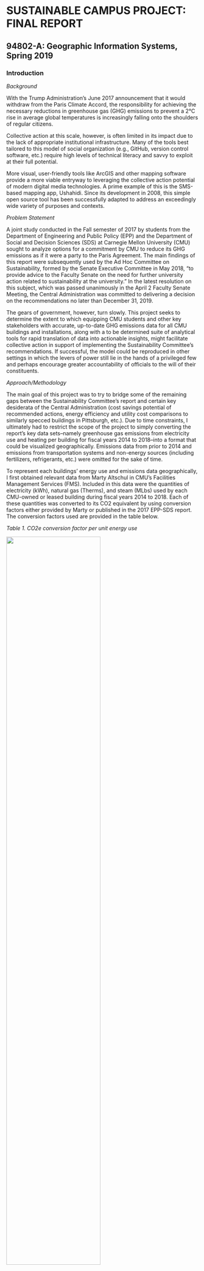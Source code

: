 # SUSTAINABLE CAMPUS PROJECT: FINAL REPORT
## 94802-A: Geographic Information Systems, Spring 2019

### Introduction

*Background*

With the Trump Administration’s June 2017 announcement that it would withdraw from the Paris Climate Accord, the responsibility for achieving the necessary reductions in greenhouse gas (GHG) emissions to prevent a 2°C rise in average global temperatures is increasingly falling onto the shoulders of regular citizens. 

Collective action at this scale, however, is often limited in its impact due to the lack of appropriate institutional infrastructure. Many of the tools best tailored to this model of social organization (e.g., GitHub, version control software, etc.) require high levels of technical literacy and savvy to exploit at their full potential. 

More visual, user-friendly tools like ArcGIS and other mapping software provide a more viable entryway to leveraging the collective action potential of modern digital media technologies. A prime example of this is the SMS-based mapping app, Ushahidi. Since its development in 2008, this simple open source tool has been successfully adapted to address an exceedingly wide variety of purposes and contexts. 

*Problem Statement*

A joint study conducted in the Fall semester of 2017 by students from the Department of Engineering and Public Policy (EPP) and the Department of Social and Decision Sciences (SDS) at Carnegie Mellon University (CMU) sought to analyze options for a commitment by CMU to reduce its GHG emissions as if it were a party to the Paris Agreement. The main findings of this report were subsequently used by the Ad Hoc Committee on Sustainability, formed by the Senate Executive Committee in May 2018, “to provide advice to the Faculty Senate on the need for further university action related to sustainability at the university.” In the latest resolution on this subject, which was passed unanimously in the April 2 Faculty Senate Meeting, the Central Administration was committed to delivering a decision on the recommendations no later than December 31, 2019.

The gears of government, however, turn slowly. This project seeks to determine the extent to which equipping CMU students and other key stakeholders with accurate, up-to-date GHG emissions data for all CMU buildings and installations, along with a to be determined suite of analytical tools for rapid translation of data into actionable insights, might facilitate collective action in support of implementing the Sustainability Committee’s recommendations. If successful, the model could be reproduced in other settings in which the levers of power still lie in the hands of a privileged few and perhaps encourage greater accountability of officials to the will of their constituents. 

*Approach/Methodology*

The main goal of this project was to try to bridge some of the remaining gaps between the Sustainability Committee’s report and certain key desiderata of the Central Administration (cost savings potential of recommended actions, energy efficiency and utility cost comparisons to similarly specced buildings in Pittsburgh, etc.). Due to time constraints, I ultimately had to restrict the scope of the project to simply converting the report’s key data sets–namely greenhouse gas emissions from electricity use and heating per building for fiscal years 2014 to 2018–into a format that could be visualized geographically. Emissions data from prior to 2014 and emissions from transportation systems and non-energy sources (including fertilizers, refrigerants, etc.) were omitted for the sake of time. 

To represent each buildings’ energy use and emissions data geographically, I first obtained relevant data from Marty Altschul in CMU’s Facilities Management Services (FMS). Included in this data were the quantities of electricity (kWh), natural gas (Therms), and steam (MLbs) used by each CMU-owned or leased building during fiscal years 2014 to 2018. Each of these quantities was converted to its CO2 equivalent by using conversion factors either provided by Marty or published in the 2017 EPP-SDS report. The conversion factors used are provided in the table below.

*Table 1. CO2e conversion factor per unit energy use*
<p align="left">
<img width="70%" height="70%" src="https://user-images.githubusercontent.com/32546509/80046548-ecde1080-84d8-11ea-8040-f3d33779f126.JPG">
</p>

Once the energy use data had been converted to its CO2 equivalent values, it was joined to a shapefile of Allegheny County building footprints. This required first identifying which building IDs (BL_ID) from the energy use data set related to which building footprint ID (OBJECTID) in the Allegheny County building footprint data set (this was a many-to-one join in which multiple building IDs shared the same footprint ID). More detailed instructions on how these two data sets were matched is provided in the accompanying process log (see 4/24 entry). 

Next, I used definition queries to separate the 2018 fiscal year emissions data for each of the three energy types (electricity, natural gas, and steam). I then exported each of the resultant map layers as GeoJson files and uploaded them as data sets into [Mapbox](https://www.mapbox.com/). Once imported to Mapbox, I created a Style in which each CMU building was displayed as a 3D extrusion with a height proportional to its CO2e emissions. 

 
*Fig. 1. All map layers displayed (Mapbox Style editor view, in process)*
<p align="center">
<img width="100%" height="100%" src="https://user-images.githubusercontent.com/32546509/80047637-f2892580-84db-11ea-8607-6a6c9605daee.JPG">
</p>

I wanted to use a “stacking” method to present the proportion of total CO2e emissions represented by each of the three energy types, but I couldn’t pull it off in the allotted time frame. I believe I could eventually accomplish this effect by setting the base height of each component layer equal to the height of the layer underneath it (e.g., base height of electricity layer = height of natural gas layer, and base height of natural gas layer = height of steam layer). The figure below illustrates how the base layer function could be used to achieve a stacking effect. 

*Fig. 2. Illustration of using base layer setting to achieve “stacking” effect*
<p align="center">
<img width="100%" height="100%" src="https://user-images.githubusercontent.com/32546509/80047642-f4eb7f80-84db-11ea-87c9-c737eaaf5255.JPG">
</p>

Finally, I uploaded the [final map source code](https://github.com/jaxgoodlabs/Sustainable_Campus) onto GitHub. Using a series of Mapbox tutorials, I adjusted the map’s source code to incorporate some basic interactivity, including pop-ups to display information about each building. Though I had planned to have these pop ups include the building name, address, and proportional breakdown of CO2e emissions per energy type, time constraints only allowed me to configure the pop ups with a single value, aggregate CO2e emissions (see Fig. 3). 

*Fig. 3. Interactive map in GitHub Pages, illustrating pop-up feature*
<p align="center">
<img width="100%" height="100%" src="https://user-images.githubusercontent.com/32546509/80047644-f7e67000-84db-11ea-9250-9e6a57e93f0e.JPG">
</p>

### Results

*Solution/Findings*

Details related to troubleshooting are presented in the Approach/Methodology section above. More details on problems encountered during this project and how they were resolved can be found in the accompanying process log (see file: “GISProcessLogPatrickCampbell”). Results and findings are provided in the Conclusion section below. 

### Conclusion

Due to time constraints, I was unable to draw any final conclusions with respect to the central question of this study. That question was, “To what extent would equipping CMU students and other key stakeholders with accurate, up-to-date GHG emissions data for all CMU buildings and installations–along with the relevant set of analytical tools for rapid translation of data into actionable insights–facilitate collective action in support of implementing the Sustainability Committee’s recommendations?” By publishing the project on GitHub and GitHub Pages and sharing my work with those CMU students and faculty that are most active in promoting sustainability initiatives on campus, I hope to have laid the groundwork for eventually having that question answered. In the meantime, I was able to draw several provisional conclusions related to energy use and CO2e emissions of a large proportion of CMU-owned buildings and installations during the 2018 fiscal year. The most significant of these conclusions are presented below.

The average amount of CO2e emissions for CMU buildings in 2018 was 47,331 metric tons, with a standard deviation of 125,383 metric tons. The five buildings with the highest CO2e emissions values were:

1.	Pittsburgh Technology Center (OBJECTID #30998) – 1,033,795 metric tons
2.	ASTM International Test Monitoring Center (OBJECTID #481673) – 284,229 metric tons
3.	Cohon University Center (OBJECTID #142418) – 262,727 metric tons
4.	Morewood Gardens A-E (OBJECTID #150665) – 209,549 metric tons
5.	Doherty Apartments (OBJECTID #158025) – 152,705 metric tons

The five buildings with the lowest (non-zero) CO2e emissions values were:

1.	Bramer House & Garage (OBJECTID #149805) - 22 metric tons
2.	Highlands Apartments (OBJECTID #116460) - 46 metric tons
3.	Alumni House (OBJECTID #148899) - 648 metric tons
4.	Smith Hall (OBJECTID #143904) - 711 metric tons
5.	Margaret Morrison Apartments B (OBJECTID #169488) – 1,384 metric tons

Some of these findings are surprising and may reflect anomalies or inaccuracies in the data. One possible explanation for why this might happen is that the building footprint layer, which serves as the focal point of my analysis (identified by OBJECTID), sometimes encompasses more than one distinct building (identified by BL_ID). In such cases, the energy use and emissions values would be much higher than they should be, e.g., in the case that each building was represented individually. This is likely the case, for instance, for the OBJECTID associated with Morewood Gardens A-E above. 

### Future Work

Due to time constraints, there were several things I had hoped to accomplish that I wasn’t able to. Below I’ve provided a short list of suggestions for future work.

1.	Add emissions data for transportation systems and non-energy sources to more closely conform to the report that this analysis is intended to complement.
2.	Clean up the source data to make pop up info more readable/informative
3.	Provide a more granular breakdown of energy use and emissions per building by using building id (provided by FMS’s energy use and emissions data) instead of OBJECTID (the county’s building footprint data)
4.	Add missing buildings and related emissions data, especially Tepper
5.	Normalize energy use and emissions data by incorporating building size/area and other relevant attributes
6.	Separate energy use and emissions data according to building type (residential, industrial, etc.)
7.	Compare my findings and conclusions with those published in the 2017 EPP-SDS joint study for QA/QC purposes
8.	Add additional analytical tools and improve interactivity of published map (top priorities are relating emissions data to key desiderata of CMU’s Central Administration, including cost savings potential of recommended actions, energy efficiency and utility cost comparisons to similarly specced buildings in Pittsburgh, etc.)
9.	Include additional years to identify time trends (energy use and emissions data available for as far back as 2003)
10.	Clean up Process Log and convert to a concise protocol that others can follow to reproduce this study for their campus, and upload to Sustainable_Campus repository on GitHub

### Data Source(s)

A complete list of data sources used for this project along with descriptions of each can be found in the accompanying data documentation file (see file: “GISDataSourcesPatrickCampbell”). 

### References

Clay, Karen, Neil Donahue, Dave Dzombak, Vivian Loftness, Nick Muller, Illah Nourbakhsh, Illah, Ed Rubin, and Joel Tarr, eds. “The    Future of Sustainability Education, Research and Practice at CMU: Report of the Faculty Senate Ad Hoc Committee on Sustainability.” Carnegie Mellon University. February 2019.

Department of Engineering and Public Policy and Department of Social and Decision Sciences “Pittsburgh to Paris: Reducing the Carbon Footprint of Carnegie Mellon University.” Carnegie Mellon University. December 2017.

Maron, Mikel. “Mapbox Education – CMU Presentation.” PowerPoint Presentation. [https://docs.google.com/presentation/d/1sE0KsPb9ICbG7Ne1TucivOEmWDcTQuVjBH2cNRIytcU/edit?usp=sharing](https://docs.google.com/presentation/d/1sE0KsPb9ICbG7Ne1TucivOEmWDcTQuVjBH2cNRIytcU/edit?usp=sharing). Accessed April 25, 2019.

### Project Updates
On June 20, 2019, this project was featured on Mapbox's student work. See the post [here](https://blog.mapbox.com/maps-in-the-classroom-175db3dbfe71).
